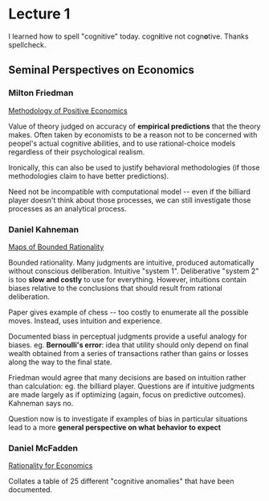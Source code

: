 # Lecture 1

I learned how to spell "cognitive" today. cogn**i**tive not cogn**o**tive. Thanks spellcheck.

## Seminal Perspectives on Economics

### Milton Friedman

[Methodology of Positive Economics](http://digamo.free.fr/hausman82.pdf#page=76)

Value of theory judged on accuracy of **empirical predictions** that the theory makes. Often taken by economists to be a reason not to be concerned with peopel's actual cognitive abilities, and to use rational-choice models regardless of their psychological realism.

Ironically, this can also be used to justify behavioral methodologies (if those methodologies claim to have better predictions).

Need not be incompatible with computational model -- even if the billiard player doesn't think about those processes, we can still investigate those processes as an analytical process.

### Daniel Kahneman

[Maps of Bounded Rationality](https://ideas.repec.org/p/ris/nobelp/2002_004.html)

Bounded rationality. Many judgments are intuitive, produced automatically without conscious deliberation. Intuitive "system 1". Deliberative "system 2" is too **slow and costly** to use for everything. However, intuitions contain biases relative to the conclusions that should result from rational deliberation.

Paper gives example of chess -- too costly to enumerate all the possible moves. Instead, uses intuition and experience.

Documented biass in perceptual judgments provide a useful analogy for biases. eg. **Bernoulli's error**: idea that utility should only depend on final wealth obtained from a series of transactions rather than gains or losses along the way to the final state.

Friedman would agree that many decisions are based on intuition rather than calculation: eg. the billiard player. Questions are if intuitive judgments are made largely as if optimizing (again, focus on predictive outcomes). Kahneman says no.

Question now is to investigate if examples of bias in particular situations lead to a more **general perspective on what behavior to expect**

### Daniel McFadden

[Rationality for Economics](http://www.jstor.org/stable/41623954?seq=1#page_scan_tab_contents)

Collates a table of 25 different "cognitive anomalies" that have been documented. 